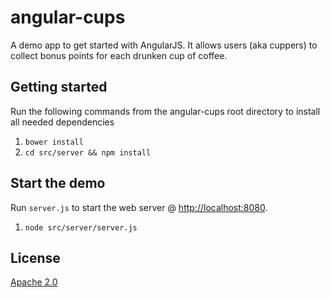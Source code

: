 # angular-cups

A demo app to get started with AngularJS. It allows users (aka cuppers) to collect bonus points for each drunken cup of coffee.

## Getting started

Run the following commands from the angular-cups root directory to install all needed dependencies

1. `bower install`
2. `cd src/server && npm install`

## Start the demo

Run `server.js` to start the web server @ [http://localhost:8080](http://localhost:8080).

1. `node src/server/server.js`

## License
[Apache 2.0](http://www.apache.org/licenses/LICENSE-2.0)
